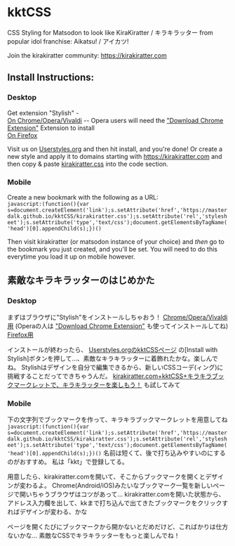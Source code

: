 # kktCSS
CSS Styling for Matsodon to look like KiraKiratter / キラキラッター from popular idol franchise: Aikatsu! / アイカツ!

Join the kirakiratter community: https://kirakiratter.com

## Install Instructions:
### Desktop

Get extension "Stylish" -  
[On Chrome/Opera/Vivaldi](https://chrome.google.com/webstore/detail/stylish-custom-themes-for/fjnbnpbmkenffdnngjfgmeleoegfcffe) -- Opera users will need the ["Download Chrome Extension"](https://addons.opera.com/en/extensions/details/download-chrome-extension-9/) Extension to install  
[On Firefox](https://addons.mozilla.org/en-US/firefox/addon/stylish/)

Visit us on [Userstyles.org](https://userstyles.org/styles/141350/kirakiratter) and then hit install, and you're done!
Or create a new style and apply it to domains starting with https://kirakiratter.com and then copy & paste [kirakiratter.css](https://raw.githubusercontent.com/MasterDalK/kktCSS/master/kirakiratter.css) into the code section.
### Mobile
Create a new bookmark with the following as a URL:  
`javascript:(function(){var s=document.createElement('link');s.setAttribute('href','https://masterdalk.github.io/kktCSS/kirakiratter.css');s.setAttribute('rel','stylesheet');s.setAttribute('type','text/css');document.getElementsByTagName('head')[0].appendChild(s);})()`

Then visit kirakiratter (or matsodon instance of your choice) and _then_ go to the bookmark you just created, and you'll be set.
You will need to do this everytime you load it up on mobile however.

## 素敵なキラキラッターのはじめかた
### Desktop
まずはブラウザに"Stylish"をインストールしちゃおう！
[Chrome/Opera/Vivaldi用](https://chrome.google.com/webstore/detail/stylish-custom-themes-for/fjnbnpbmkenffdnngjfgmeleoegfcffe)
(Operaの人は ["Download Chrome Extension"](https://addons.opera.com/en/extensions/details/download-chrome-extension-9/) も使ってインストールしてね)
[Firefox用](https://addons.mozilla.org/en-US/firefox/addon/stylish/) 

インストールが終わったら、 [Userstyles.orgのkktCSSページ](https://userstyles.org/styles/141350/kirakiratter) の[Install with Stylish]ボタンを押して...、素敵なキラキラッターに着飾れたかな。楽しんでね。
Stylishはデザインを自分で編集できるから、新しいCSSコーデ(ィング)に挑戦することだってできちゃうんだ。
[kirakiratter.com+kktCSS+キラキラブックマークレットで、キラキラッターを楽しもう！](http://qiita.com/emerald_magic/items/27d233870e04d791fe2b) も試してみて

### Mobile
下の文字列でブックマークを作って、キラキラブックマークレットを用意してね
`javascript:(function(){var s=document.createElement('link');s.setAttribute('href','https://masterdalk.github.io/kktCSS/kirakiratter.css');s.setAttribute('rel','stylesheet');s.setAttribute('type','text/css');document.getElementsByTagName('head')[0].appendChild(s);})()`
名前は短くて、後で打ち込みやすいのにするのがおすすめ。
私は「kkt」で登録してる。

用意したら、kirakiratter.comを開いて、そこからブックマークを開くとデザインが変わるよ。
Chrome(Android/iOS)みたいなブックマーク一覧を新しいページで開いちゃうブラウザはコツがあって...
kirakiratter.comを開いた状態から、アドレス入力欄を出して、kkまで打ち込んで出てきたブックマークをクリックすればデザインが変わる、かな

ページを開くたびにブックマークから開かないとだめだけど、こればかりは仕方ないかな...
素敵なCSSでキラキラッターをもっと楽しんでね！
